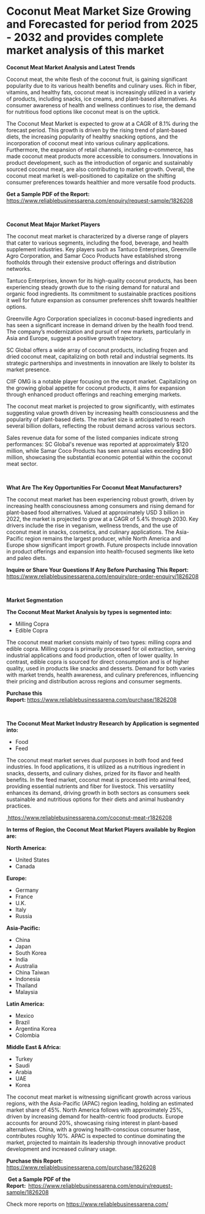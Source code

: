 <p><h1>Coconut Meat Market Size Growing and Forecasted for period from 2025 - 2032 and provides complete market analysis of this market</h1></p><p><strong>Coconut Meat Market Analysis and Latest Trends</strong></p>
<p><p>Coconut meat, the white flesh of the coconut fruit, is gaining significant popularity due to its various health benefits and culinary uses. Rich in fiber, vitamins, and healthy fats, coconut meat is increasingly utilized in a variety of products, including snacks, ice creams, and plant-based alternatives. As consumer awareness of health and wellness continues to rise, the demand for nutritious food options like coconut meat is on the uptick. </p><p>The Coconut Meat Market is expected to grow at a CAGR of 8.1% during the forecast period. This growth is driven by the rising trend of plant-based diets, the increasing popularity of healthy snacking options, and the incorporation of coconut meat into various culinary applications. Furthermore, the expansion of retail channels, including e-commerce, has made coconut meat products more accessible to consumers. Innovations in product development, such as the introduction of organic and sustainably sourced coconut meat, are also contributing to market growth. Overall, the coconut meat market is well-positioned to capitalize on the shifting consumer preferences towards healthier and more versatile food products.</p></p>
<p><strong>Get a Sample PDF of the Report:&nbsp;</strong> <a href="https://www.reliablebusinessarena.com/enquiry/request-sample/1826208?utm_campaign=2314&utm_medium=2&utm_source=Github&utm_content=ia&utm_term=14022025&utm_id=coconut-meat">https://www.reliablebusinessarena.com/enquiry/request-sample/1826208</a></p>
<p>&nbsp;</p>
<p><strong>Coconut Meat Major Market Players</strong></p>
<p><p>The coconut meat market is characterized by a diverse range of players that cater to various segments, including the food, beverage, and health supplement industries. Key players such as Tantuco Enterprises, Greenville Agro Corporation, and Samar Coco Products have established strong footholds through their extensive product offerings and distribution networks. </p><p>Tantuco Enterprises, known for its high-quality coconut products, has been experiencing steady growth due to the rising demand for natural and organic food ingredients. Its commitment to sustainable practices positions it well for future expansion as consumer preferences shift towards healthier options.</p><p>Greenville Agro Corporation specializes in coconut-based ingredients and has seen a significant increase in demand driven by the health food trend. The company’s modernization and pursuit of new markets, particularly in Asia and Europe, suggest a positive growth trajectory.</p><p>SC Global offers a wide array of coconut products, including frozen and dried coconut meat, capitalizing on both retail and industrial segments. Its strategic partnerships and investments in innovation are likely to bolster its market presence.</p><p>CIIF OMG is a notable player focusing on the export market. Capitalizing on the growing global appetite for coconut products, it aims for expansion through enhanced product offerings and reaching emerging markets.</p><p>The coconut meat market is projected to grow significantly, with estimates suggesting value growth driven by increasing health consciousness and the popularity of plant-based diets. The market size is anticipated to reach several billion dollars, reflecting the robust demand across various sectors.</p><p>Sales revenue data for some of the listed companies indicate strong performances: SC Global's revenue was reported at approximately $120 million, while Samar Coco Products has seen annual sales exceeding $90 million, showcasing the substantial economic potential within the coconut meat sector.</p></p>
<p>&nbsp;</p>
<p><strong>What Are The Key Opportunities For Coconut Meat Manufacturers?</strong></p>
<p><p>The coconut meat market has been experiencing robust growth, driven by increasing health consciousness among consumers and rising demand for plant-based food alternatives. Valued at approximately USD 3 billion in 2022, the market is projected to grow at a CAGR of 5.4% through 2030. Key drivers include the rise in veganism, wellness trends, and the use of coconut meat in snacks, cosmetics, and culinary applications. The Asia-Pacific region remains the largest producer, while North America and Europe show significant import growth. Future prospects include innovation in product offerings and expansion into health-focused segments like keto and paleo diets.</p></p>
<p><strong>Inquire or Share Your Questions If Any Before Purchasing This Report:</strong> <a href="https://www.reliablebusinessarena.com/enquiry/pre-order-enquiry/1826208?utm_campaign=2314&utm_medium=2&utm_source=Github&utm_content=ia&utm_term=14022025&utm_id=coconut-meat">https://www.reliablebusinessarena.com/enquiry/pre-order-enquiry/1826208</a></p>
<p>&nbsp;</p>
<p><strong>Market Segmentation</strong></p>
<p><strong>The Coconut Meat Market Analysis by types is segmented into:</strong></p>
<p><ul><li>Milling Copra</li><li>Edible Copra</li></ul></p>
<p><p>The coconut meat market consists mainly of two types: milling copra and edible copra. Milling copra is primarily processed for oil extraction, serving industrial applications and food production, often of lower quality. In contrast, edible copra is sourced for direct consumption and is of higher quality, used in products like snacks and desserts. Demand for both varies with market trends, health awareness, and culinary preferences, influencing their pricing and distribution across regions and consumer segments.</p></p>
<p><strong>Purchase this Report:&nbsp;</strong><a href="https://www.reliablebusinessarena.com/purchase/1826208?utm_campaign=2314&utm_medium=2&utm_source=Github&utm_content=ia&utm_term=14022025&utm_id=coconut-meat">https://www.reliablebusinessarena.com/purchase/1826208</a></p>
<p>&nbsp;</p>
<p><strong>The Coconut Meat Market Industry Research by Application is segmented into:</strong></p>
<p><ul><li>Food</li><li>Feed</li></ul></p>
<p><p>The coconut meat market serves dual purposes in both food and feed industries. In food applications, it is utilized as a nutritious ingredient in snacks, desserts, and culinary dishes, prized for its flavor and health benefits. In the feed market, coconut meat is processed into animal feed, providing essential nutrients and fiber for livestock. This versatility enhances its demand, driving growth in both sectors as consumers seek sustainable and nutritious options for their diets and animal husbandry practices.</p></p>
<p><a href="https://www.reliablebusinessarena.com/coconut-meat-r1826208?utm_campaign=2314&utm_medium=2&utm_source=Github&utm_content=ia&utm_term=14022025&utm_id=coconut-meat">&nbsp;https://www.reliablebusinessarena.com/coconut-meat-r1826208</a></p>
<p><strong>In terms of Region, the Coconut Meat Market Players available by Region are:</strong></p>
<p>
    <p> <strong> North America: </strong>
        <ul>
            <li>United States</li>
            <li>Canada</li>
        </ul>
        </p> 
    <p> <strong> Europe: </strong>
        <ul>
            <li>Germany</li>
            <li>France</li>
            <li>U.K.</li>
            <li>Italy</li>
            <li>Russia</li>
        </ul>
        </p> 
    <p> <strong> Asia-Pacific: </strong>
        <ul>
            <li>China</li>
            <li>Japan</li>
            <li>South Korea</li>
            <li>India</li>
            <li>Australia</li>
            <li>China Taiwan</li>
            <li>Indonesia</li>
            <li>Thailand</li>
            <li>Malaysia</li>
        </ul>
        </p> 
    <p> <strong> Latin America: </strong>
        <ul>
            <li>Mexico</li>
            <li>Brazil</li>
            <li>Argentina Korea</li>
            <li>Colombia</li>
        </ul>
        </p> 
    <p> <strong> Middle East & Africa: </strong>
        <ul>
            <li>Turkey</li>
            <li>Saudi</li>
            <li>Arabia</li>
            <li>UAE</li>
            <li>Korea</li>
        </ul>
    </p>
    </p>
<p><p>The coconut meat market is witnessing significant growth across various regions, with the Asia-Pacific (APAC) region leading, holding an estimated market share of 45%. North America follows with approximately 25%, driven by increasing demand for health-centric food products. Europe accounts for around 20%, showcasing rising interest in plant-based alternatives. China, with a growing health-conscious consumer base, contributes roughly 10%. APAC is expected to continue dominating the market, projected to maintain its leadership through innovative product development and increased culinary usage.</p></p>
<p><strong>Purchase this Report: </strong><a href="https://www.reliablebusinessarena.com/purchase/1826208?utm_campaign=2314&utm_medium=2&utm_source=Github&utm_content=ia&utm_term=14022025&utm_id=coconut-meat">https://www.reliablebusinessarena.com/purchase/1826208</a></p>
<p>&nbsp;<strong>Get a Sample PDF of the Report:&nbsp;&nbsp;</strong><a href="https://www.reliablebusinessarena.com/enquiry/request-sample/1826208?utm_campaign=2314&utm_medium=2&utm_source=Github&utm_content=ia&utm_term=14022025&utm_id=coconut-meat">https://www.reliablebusinessarena.com/enquiry/request-sample/1826208</a></p>
<p><strong></strong></p>
<p>Check more reports on <a href="https://www.reliablebusinessarena.com/?utm_campaign=2314&utm_medium=2&utm_source=Github&utm_content=ia&utm_term=14022025&utm_id=coconut-meat">https://www.reliablebusinessarena.com/</a></p>